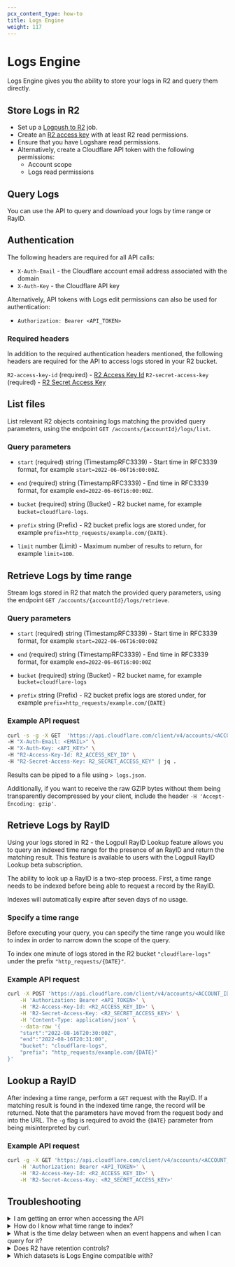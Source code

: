```yaml
---
pcx_content_type: how-to
title: Logs Engine
weight: 117
---
```


# Logs Engine

Logs Engine gives you the ability to store your logs in R2 and query them directly.

## Store Logs in R2

- Set up a [Logpush to R2](/logs/get-started/enable-destinations/r2/) job.
- Create an [R2 access key](/r2/data-access/s3-api/tokens/) with at least R2 read permissions.
- Ensure that you have Logshare read permissions.
- Alternatively, create a Cloudflare API token with the following permissions:
    - Account scope
    - Logs read permissions

## Query Logs

You can use the API to query and download your logs by time range or RayID.

## Authentication

The following headers are required for all API calls:
- `X-Auth-Email` - the Cloudflare account email address associated with the domain
- `X-Auth-Key` - the Cloudflare API key

Alternatively, API tokens with Logs edit permissions can also be used for authentication:
- `Authorization: Bearer <API_TOKEN>`

### Required headers

In addition to the required authentication headers mentioned, the following headers are required for the API to access logs stored in your R2 bucket. 

`R2-access-key-id` (required) - [R2 Access Key Id](/r2/data-access/s3-api/tokens/)
`R2-secret-access-key` (required) - [R2 Secret Access Key](/r2/data-access/s3-api/tokens/)

## List files

List relevant R2 objects containing logs matching the provided query parameters, using the endpoint `GET /accounts/{accountId}/logs/list`.

### Query parameters

- `start` (required) string <date-time> (TimestampRFC3339) - Start time in RFC3339 format, for example `start=2022-06-06T16:00:00Z`.

- `end` (required) string <date-time> (TimestampRFC3339) - End time in RFC3339 format, for example `end=2022-06-06T16:00:00Z`.

- `bucket` (required) string (Bucket) - R2 bucket name, for example `bucket=cloudflare-logs`.

- `prefix` string (Prefix) - R2 bucket prefix logs are stored under, for example `prefix=http_requests/example.com/{DATE}`.

- `limit` number (Limit) - Maximum number of results to return, for example `limit=100`.

## Retrieve Logs by time range

Stream logs stored in R2 that match the provided query parameters, using the endpoint `GET /accounts/{accountId}/logs/retrieve`.

### Query parameters

- `start` (required) string <date-time> (TimestampRFC3339) - Start time in RFC3339 format, for example `start=2022-06-06T16:00:00Z`

- `end` (required) string <date-time> (TimestampRFC3339) - End time in RFC3339 format, for example `end=2022-06-06T16:00:00Z`

- `bucket` (required) string (Bucket) - R2 bucket name, for example `bucket=cloudflare-logs`

- `prefix` string (Prefix) - R2 bucket prefix logs are stored under, for example `prefix=http_requests/example.com/{DATE}`

### Example API request

```bash
curl -s -g -X GET  'https://api.cloudflare.com/client/v4/accounts/<ACCOUNT_ID>/logs/retrieve?start=2022-06-01T16:00:00Z&end=2022-06-01T16:05:00Z&bucket=cloudflare-logs&prefix=http_requests/example.com/{DATE}' \
-H "X-Auth-Email: <EMAIL>" \
-H "X-Auth-Key: <API_KEY>" \ 
-H "R2-Access-Key-Id: R2_ACCESS_KEY_ID" \
-H "R2-Secret-Access-Key: R2_SECRET_ACCESS_KEY" | jq .
```

Results can be piped to a file using `> logs.json`.

Additionally, if you want to receive the raw GZIP bytes without them being transparently decompressed by your client, include the header `-H 'Accept-Encoding: gzip'`.

## ​Retrieve Logs by RayID

Using your logs stored in R2 - the Logpull RayID Lookup feature allows you to query an indexed time range for the presence of an RayID and return the matching result. This feature is available to users with the Logpull RayID Lookup beta subscription.

The ability to look up a RayID is a two-step process. First, a time range needs to be indexed before being able to request a record by the RayID.

Indexes will automatically expire after seven days of no usage.

### Specify a time range

Before executing your query, you can specify the time range you would like to index in order to narrow down the scope of the query.

To index one minute of logs stored in the R2 bucket `"cloudflare-logs"` under the prefix `"http_requests/{DATE}"`.

### Example API request

```bash
curl -X POST 'https://api.cloudflare.com/client/v4/accounts/<ACCOUNT_ID>/logs/rayids/index' \
    -H 'Authorization: Bearer <API_TOKEN>' \
    -H 'R2-Access-Key-Id: <R2_ACCESS_KEY_ID>' \
    -H 'R2-Secret-Access-Key: <R2_SECRET_ACCESS_KEY>' \
    -H 'Content-Type: application/json' \
    --data-raw '{
    "start":"2022-08-16T20:30:00Z",
    "end":"2022-08-16T20:31:00",
    "bucket": "cloudflare-logs",
    "prefix": "http_requests/example.com/{DATE}"
}'
```

## Lookup a RayID

After indexing a time range, perform a `GET` request with the RayID. If a matching result is found in the indexed time range, the record will be returned. Note that the parameters have moved from the request body and into the URL. The `-g` flag is required to avoid the `{DATE}` parameter from being misinterpreted by curl. 

### Example API request

```bash
curl -g -X GET 'https://api.cloudflare.com/client/v4/accounts/<ACCOUNT_ID>/logs/rayids/<RAY_ID>?bucket=cloudflare-logs&prefix=http_requests/example.com/{DATE}' \
    -H 'Authorization: Bearer <API_TOKEN>' \
    -H 'R2-Access-Key-Id: <R2_ACCESS_KEY_ID>' \
    -H 'R2-Secret-Access-Key: <R2_SECRET_ACCESS_KEY>'
```

## Troubleshooting

<details>
<summary>I am getting an error when accessing the API</summary>
<div>

- **Error**: Time range returned too many results. Try reducing the time range and try again.

HTTP status code `422` will be returned if the time range between the start and end parameters is too wide. Try querying a shorter time range if you are running into this limit.


- **Error**: Provided token does not have the required features enabled.

Contact your account representative to have the beta Logpull RayID Lookup subscription added to your account.

- **Error**: Time range returned too many results. Try reducing the time range and try again.

High volume zones can produce many log files in R2. Try reducing your start and end time range until you find a duration that works best for your log volume. 

</div>
</details>

<details>
<summary>How do I know what time range to index?</summary>
<div>

Currently, there is no process to index the logs as they arrive. If you have the RayID and know the time the request was made, try indexing the next 5-10 minutes of logs after the request was completed. 

</div>
</details>

<details>
<summary>What is the time delay between when an event happens and when I can query for it?</summary>
<div>

Logpush delivers logs in batches as soon as possible, generally in less than one minute. After this, logs can be accessed using Logs Engine.

</div>
</details>

<details>
<summary>Does R2 have retention controls?</summary>
<div>

R2 does not currently have retention controls in place. You can query back as far as when you created the Logpush job.

</div>
</details>

<details>
<summary>Which datasets is Logs Engine compatible with?</summary>
<div>

The retrieval API is compatible with all the datasets we support. The full list is available on the [Log fields](/logs/reference/log-fields/) section.

</div>
</details>
